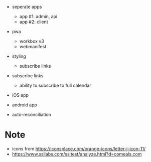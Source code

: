 - seperate apps

  - app #1: admin, api
  - app #2: client

- pwa
  - workbox v3
  - webmanifest
- styling
  - subscribe links
- subscribe links
  - ability to subscribe to full calendar
- iOS app
- android app
- auto-reconciliation

# Note

- icons from https://iconsplace.com/orange-icons/letter-j-icon-11/
- https://www.ssllabs.com/ssltest/analyze.html?d=comeals.com
